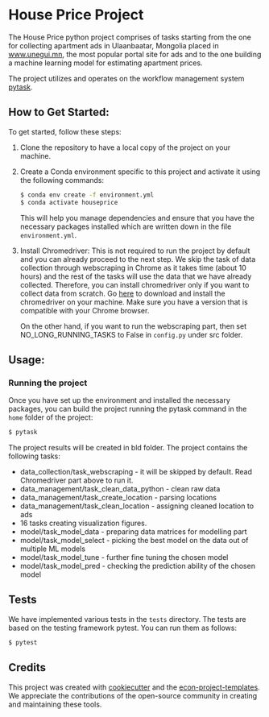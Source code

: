 # House Price Project

The House Price python project comprises of tasks starting from the one for collecting
apartment ads in Ulaanbaatar, Mongolia placed in www.unegui.mn, the most popular portal
site for ads and to the one building a machine learning model for estimating apartment
prices.

The project utilizes and operates on the workflow management system
[pytask](https://pytask-dev.readthedocs.io/en/stable/index.html).

## How to Get Started:

To get started, follow these steps:

1. Clone the repository to have a local copy of the project on your machine.

1. Create a Conda environment specific to this project and activate it using the
   following commands:

   ```bash
   $ conda env create -f environment.yml
   $ conda activate houseprice
   ```

   This will help you manage dependencies and ensure that you have the necessary
   packages installed which are written down in the file `environment.yml`.

1. Install Chromedriver: This is not required to run the project by default and you can
   already proceed to the next step. We skip the task of data collection through
   webscraping in Chrome as it takes time (about 10 hours) and the rest of the tasks
   will use the data that we have already collected. Therefore, you can install
   chromedriver only if you want to collect data from scratch. Go
   [here](https://chromedriver.chromium.org/getting-started) to download and install the
   chromedriver on your machine. Make sure you have a version that is compatible with
   your Chrome browser.

   On the other hand, if you want to run the webscraping part, then set
   NO_LONG_RUNNING_TASKS to False in `config.py` under src folder.

## Usage:

### Running the project

Once you have set up the environment and installed the necessary packages, you can build
the project running the pytask command in the `home` folder of the project:

```bash
$ pytask
```

The project results will be created in bld folder. The project contains the following
tasks:

- data_collection/task_webscraping - it will be skipped by default. Read Chromedriver
  part above to run it.
- data_management/task_clean_data_python - clean raw data
- data_management/task_create_location - parsing locations
- data_management/task_clean_location - assigning cleaned location to ads
- 16 tasks creating visualization figures.
- model/task_model_data - preparing data matrices for modelling part
- model/task_model_select - picking the best model on the data out of multiple ML models
- model/task_model_tune - further fine tuning the chosen model
- model/task_model_pred - checking the prediction ability of the chosen model

## Tests

We have implemented various tests in the `tests` directory. The tests are based on the
testing framework pytest. You can run them as follows:

```bash
$ pytest
```

## Credits

This project was created with [cookiecutter](https://github.com/audreyr/cookiecutter)
and the
[econ-project-templates](https://github.com/OpenSourceEconomics/econ-project-templates).
We appreciate the contributions of the open-source community in creating and maintaining
these tools.
